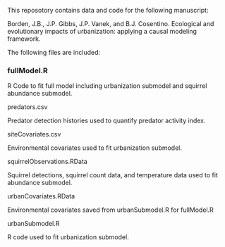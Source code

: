This reposotory contains data and code for the following manuscript:

Borden, J.B., J.P. Gibbs, J.P. Vanek, and B.J. Cosentino. Ecological and evolutionary impacts of urbanization: applying a causal modeling framework.

The following files are included:

### fullModel.R

R Code to fit full model including urbanization submodel and squirrel abundance submodel.

predators.csv

Predator detection histories used to quantify predator activity index.

siteCovariates.csv

Environmental covariates used to fit urbanization submodel.

squirrelObservations.RData

Squirrel detections, squirrel count data, and temperature data used to fit abundance submodel.

urbanCovariates.RData

Environmental covariates saved from urbanSubmodel.R for fullModel.R

urbanSubmodel.R

R code used to fit urbanization submodel.
